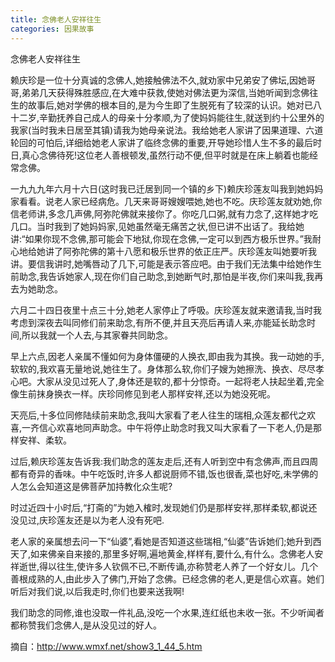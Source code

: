```yaml
---
title: 念佛老人安祥往生
categories: 因果故事
---
```


	   
念佛老人安祥往生

赖庆珍是一位十分真诚的念佛人,她接触佛法不久,就劝家中兄弟安了佛坛,因她哥哥,弟弟几天获得殊胜感应,在大难中获救,使她对佛法更为深信,当她听闻到念佛往生的故事后,她对学佛的根本目的,是为今生即了生脱死有了较深的认识。她对已八十二岁,辛勤抚养自己成人的母亲十分孝顺,为了使妈妈能往生,就送到约十公里外的我家(当时我未日居至其镇)请我为她母亲说法。我给她老人家讲了因果道理、六道轮回的可怕后,详细给她老人家讲了临终念佛的重要,开导她珍惜人生不多的最后时日,真心念佛待死!这位老人善根顿发,虽然行动不便,但平时就是在床上躺着也能经常念佛。

一九九九年六月十六日(这时我已迁居到同一个镇的乡下)赖庆珍莲友叫我到她妈妈家看看。说老人家已经病危。几天来哥哥嫂嫂喂她,她也不吃。庆珍莲友就劝她,你信老师讲,多念几声佛,阿弥陀佛就来接你了。你吃几口粥,就有力念了,这样她才吃几口。当时我到了她妈妈家,见她虽然毫无痛苦之状,但已讲不出话了。我给她讲:“如果你现不念佛,那可能会下地狱,你现在念佛,一定可以到西方极乐世界。”我耐心地给她讲了阿弥陀佛的第十八愿和极乐世界的依正庄严。庆珍莲友叫她要听我讲。要信我讲时,她嘴唇动了几下,可能是表示答应吧。由于我们无法集中给她作生前助念,我告诉她家人,现在你们自己助念,到她断气时,那怕是半夜,你们来叫我,我再去为她助念。

六月二十四日夜里十点三十分,她老人家停止了呼吸。庆珍莲友就来邀请我,当时我考虑到深夜去叫同修们前来助念,有所不便,并且天亮后再请人来,亦能延长助念时间,所以我就一个人去,与其家眷共同助念。

早上六点,因老人亲属不懂如何为身体僵硬的人换衣,即由我为其换。我一动她的手,软软的,我欢喜无量地说,她往生了。身体那么软,你们子嫂为她擦洗、换衣、尽尽孝心吧。大家从没见过死人了,身体还是软的,都十分惊奇。一起将老人扶起坐着,完全像生前抹身换衣一样。庆珍同修见到老人那样安祥,还以为她没死呢。

天亮后,十多位同修陆续前来助念,我叫大家看了老人往生的瑞相,众莲友都代之欢喜,一齐信心欢喜地同声助念。中午将停止助念时我又叫大家看了一下老人,仍是那样安祥、柔软。

过后,赖庆珍莲友告诉我:我们助念的莲友走后,还有人听到空中有念佛声,而且四周都有奇异的香味。中午吃饭时,许多人都说厨师不错,饭也很香,菜也好吃,未学佛的人怎么会知道这是佛菩萨加持教化众生呢?

时过近四十小时后,“打斋的”为她入榷时,发现她们仍是那样安祥,那样柔软,都说还没见过,庆珍莲友还是以为老人没有死吧.

老人家的亲属想去问一下“仙婆”,看她是否知道这些瑞相,“仙婆”告诉她们;她升到西天了,如来佛亲自来接的,那里多好啊,遍地黄金,样样有,要什么,有什么。念佛老人安祥逝世,得以往生,使许多人钦佩不已,不断传诵,亦称赞老人养了一个好女儿。几个善根成熟的人,由此步入了佛门,开始了念佛。已经念佛的老人,更是信心欢喜。她们听后对我们说,以后我走时,你们也要来送我啊!

我们助念的同修,谁也没取一件礼品,没吃一个水果,连红纸也未收一张。不少听闻者都称赞我们念佛人,是从没见过的好人。

摘自：http://www.wmxf.net/show3_1_44_5.htm
